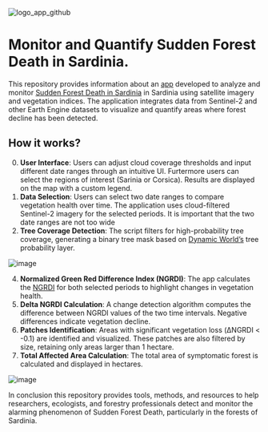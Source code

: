 ![logo_app_github](https://github.com/user-attachments/assets/2f6e5990-bcfa-4db0-99d7-2de8fe818c9a)

# Monitor and Quantify Sudden Forest Death in Sardinia.
This repository provides information about an [app](https://ee-sattagabrielega2.projects.earthengine.app/view/monitoraggiomoriaquerce) developed to analyze and monitor  [Sudden Forest Death in Sardinia](https://www.ildolomiti.it/altra-montagna/ambiente/2024/crisi-dei-boschi-in-sardegna-la-regione-stanzia-oltre-un-milione-di-euro-per-individuare-soluzioni-e-incrementare-il-monitoraggio?fbclid=IwY2xjawE8BqFleHRuA2FlbQIxMQABHdW1rBfI_5mGb-H0-TFj_Sw0if4RmvzGPNbVCG8U65dgW_ISv2t79afK4A_aem_xziHfAe9isCuQji6C3Ir0Q) in Sardinia using satellite imagery and vegetation indices. 
The application integrates data from Sentinel-2 and other Earth Engine datasets to visualize and quantify areas where forest decline has been detected.



## How it works?
0. **User Interface**: Users can adjust cloud coverage thresholds and input different date ranges through an intuitive UI. Furtermore users can select the regions of interest (Sarinia or Corsica). Results are displayed on the map with a custom legend.
1. **Data Selection**: Users can select two date ranges to compare vegetation health over time. The application uses cloud-filtered Sentinel-2 imagery for the selected periods. It is important that the two date ranges are not too wide
2. **Tree Coverage Detection**: The script filters for high-probability tree coverage, generating a binary tree mask based on [Dynamic World’s](https://dynamicworld.app/) tree probability layer.
   
![image](https://github.com/user-attachments/assets/f23d1167-45bb-4233-a38b-809247dd9b22)


4. **Normalized Green Red Difference Index (NGRDI)**: The app calculates the [NGRDI](https://www.indexdatabase.de/db/i-single.php?id=390) for both selected periods to highlight changes in vegetation health.
5. **Delta NGRDI Calculation**: A change detection algorithm computes the difference between NGRDI values of the two time intervals. Negative differences indicate vegetation decline.
6. **Patches Identification**: Areas with significant vegetation loss (ΔNGRDI < -0.1) are identified and visualized. These patches are also filtered by size, retaining only areas larger than 1 hectare.
7. **Total Affected Area Calculation**: The total area of symptomatic forest is calculated and displayed in hectares.

![image](https://github.com/user-attachments/assets/9574c884-51df-4f78-bd8e-88205f8f13e1)


In conclusion this repository provides tools, methods, and resources to help researchers, ecologists, and forestry professionals detect and monitor the alarming phenomenon of Sudden Forest Death, particularly in the forests of Sardinia.





